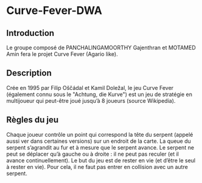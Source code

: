# Curve-Fever-DWA

## Introduction
Le groupe composé de PANCHALINGAMOORTHY Gajenthran et MOTAMED
Amin fera le projet Curve Fever (Agario like).

## Description
Crée en 1995 par Filip Oščádal et Kamil Doležal, le jeu Curve Fever
(également connu sous le "Achtung, die Kurve") est un jeu de stratégie en
multijoueur qui peut-être joué jusqu’à 8 joueurs (source Wikipedia).

## Règles du jeu
Chaque joueur contrôle un point qui correspond la tête du serpent (appelé
aussi ver dans certaines versions) sur un endroit de la carte. La queue du
serpent s’agrandit au fur et à mesure que le serpent avance. Le serpent ne
peut se déplacer qu’à gauche ou à droite : il ne peut pas reculer (et il avance
continuellement).
Le but du jeu est de rester en vie (et d’être le seul à rester en vie). Pour cela,
il ne faut pas entrer en collision avec un autre serpent.